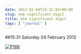 ```yaml
---
date: 2012-02-04T15:31:03+09:00
slug: one-significant-digit
title: one significant digit
tags: [ "journal" ]
---
```


##15:31 Saturday 04 February 2012

[![P166](https://getfile1.posterous.com/getfile/files.posterous.com/thunderrabbit/unnzwAnBFoqnFdFvvrcfalyvEkFbnxthGCqIsHocaldnylapcoBCylvDalsp/p166.jpg.scaled500.jpg)](https://getfile0.posterous.com/getfile/files.posterous.com/thunderrabbit/unnzwAnBFoqnFdFvvrcfalyvEkFbnxthGCqIsHocaldnylapcoBCylvDalsp/p166.jpg.scaled1000.jpg)

